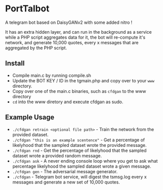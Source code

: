 # PortTalbot
A telegram bot based on DaisyGANv2 with some added nitro !

It has an extra hidden layer, and can run in the background as a service while a PHP script aggregates data for it, the bot will re-compute it's network, and generate 10,000 quotes, every x messages that are aggregated by the PHP script.

## Install
- Compile main.c by running compile.sh
- Update the BOT KEY / ID in the tgmain.php and copy over to your ```www``` directory.
- Copy over one of the main.c binaries, such as `cfdgan` to the www directory
- ```cd``` into the www diretory and execute cfdgan as sudo.

## Example Usage
- ```./cfdgan retrain <optional file path>``` - Train the network from the provided dataset.
- ```./cfdgan "this is an example scentence"``` - Get a percentage of likelyhood that the sampled dataset wrote the provided message.
- ```./cfdgan rnd``` - Get the percentage of likelyhood that the sampled dataset wrote a provided random message.
- ```./cfdgan ask``` - A never ending console loop where you get to ask what percentage likelyhood the sampled dataset wrote a given message.
- ```./cfdgan gen``` - The adversarial message generator.
- ```./cfdgan``` - Telegram bot service, will digest the tsmsg.log every x messages and generate a new set of 10,000 quotes.
